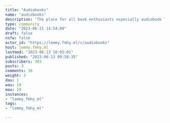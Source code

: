 ```yaml
---
title: "Audiobooks" 
name: "audiobooks"
description: "The place for all book enthusiasts especially audiobook levers to come together and share their love for the written word in audio format.1. Please be civil2. You can express your opinion but your opinion is as correct as anyone else's3. Share sources, platforms, apps or anything else related Audiobooks4. Do not link directly to copyrighted materialCommunity icon from  [rawpixel.com](https://www.freepik.com/free-vector/illustration-headphones-icon_2606091.htm)"
type: community
date: "2023-06-21 14:54:00"
draft: false
nsfw: false
actor_id: "https://lemmy.fmhy.ml/c/audiobooks"
host: lemmy.fmhy.ml
lastmod: "2023-06-13 10:05:01"
published: "2023-06-13 09:58:35"
subscribers: 303
posts: 3
comments: 30
weight: 3
dau: 1
wau: 19
mau: 19
instances:
- "lemmy_fmhy_ml"
tags: 
- "lemmy_fmhy_ml"

---
```

